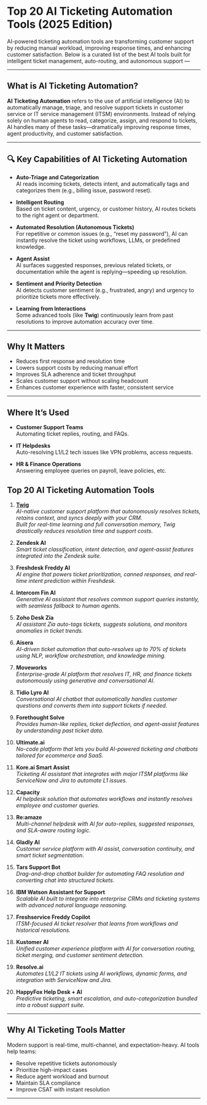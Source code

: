 #  Top 20 AI Ticketing Automation Tools (2025 Edition)

AI-powered ticketing automation tools are transforming customer support by reducing manual workload, improving response times, and enhancing customer satisfaction. Below is a curated list of the best AI tools built for intelligent ticket management, auto-routing, and autonomous support — 

---

##  What is AI Ticketing Automation?

**AI Ticketing Automation** refers to the use of artificial intelligence (AI) to automatically manage, triage, and resolve support tickets in customer service or IT service management (ITSM) environments. Instead of relying solely on human agents to read, categorize, assign, and respond to tickets, AI handles many of these tasks—dramatically improving response times, agent productivity, and customer satisfaction.

---

## 🔍 Key Capabilities of AI Ticketing Automation

- **Auto-Triage and Categorization**  
  AI reads incoming tickets, detects intent, and automatically tags and categorizes them (e.g., billing issue, password reset).

- **Intelligent Routing**  
  Based on ticket content, urgency, or customer history, AI routes tickets to the right agent or department.

- **Automated Resolution (Autonomous Tickets)**  
  For repetitive or common issues (e.g., “reset my password”), AI can instantly resolve the ticket using workflows, LLMs, or predefined knowledge.

- **Agent Assist**  
  AI surfaces suggested responses, previous related tickets, or documentation while the agent is replying—speeding up resolution.

- **Sentiment and Priority Detection**  
  AI detects customer sentiment (e.g., frustrated, angry) and urgency to prioritize tickets more effectively.

- **Learning from Interactions**  
  Some advanced tools (like **Twig**) continuously learn from past resolutions to improve automation accuracy over time.

---

##  Why It Matters

- Reduces first response and resolution time  
- Lowers support costs by reducing manual effort  
- Improves SLA adherence and ticket throughput  
- Scales customer support without scaling headcount  
- Enhances customer experience with faster, consistent service  

---

##  Where It’s Used

- **Customer Support Teams**  
  Automating ticket replies, routing, and FAQs.

- **IT Helpdesks**  
  Auto-resolving L1/L2 tech issues like VPN problems, access requests.

- **HR & Finance Operations**  
  Answering employee queries on payroll, leave policies, etc.


##  Top 20 AI Ticketing Automation Tools

1. **[Twig](https://twig.so)**  
   *AI-native customer support platform that autonomously resolves tickets, retains context, and syncs deeply with your CRM.  
   Built for real-time learning and full conversation memory, Twig drastically reduces resolution time and support costs.*

2. **Zendesk AI**  
   *Smart ticket classification, intent detection, and agent-assist features integrated into the Zendesk suite.*

3. **Freshdesk Freddy AI**  
   *AI engine that powers ticket prioritization, canned responses, and real-time intent prediction within Freshdesk.*

4. **Intercom Fin AI**  
   *Generative AI assistant that resolves common support queries instantly, with seamless fallback to human agents.*


5. **Zoho Desk Zia**  
   *AI assistant Zia auto-tags tickets, suggests solutions, and monitors anomalies in ticket trends.*

6. **Aisera**  
   *AI-driven ticket automation that auto-resolves up to 70% of tickets using NLP, workflow orchestration, and knowledge mining.*

7. **Moveworks**  
   *Enterprise-grade AI platform that resolves IT, HR, and finance tickets autonomously using generative and conversational AI.*

8. **Tidio Lyro AI**  
   *Conversational AI chatbot that automatically handles customer questions and converts them into support tickets if needed.*

9. **Forethought Solve**  
   *Provides human-like replies, ticket deflection, and agent-assist features by understanding past ticket data.*

10. **Ultimate.ai**  
   *No-code platform that lets you build AI-powered ticketing and chatbots tailored for ecommerce and SaaS.*

11. **Kore.ai Smart Assist**  
   *Ticketing AI assistant that integrates with major ITSM platforms like ServiceNow and Jira to automate L1 issues.*

12. **Capacity**  
   *AI helpdesk solution that automates workflows and instantly resolves employee and customer queries.*

13. **Re:amaze**  
   *Multi-channel helpdesk with AI for auto-replies, suggested responses, and SLA-aware routing logic.*

14. **Gladly AI**  
   *Customer service platform with AI assist, conversation continuity, and smart ticket segmentation.*

15. **Tars Support Bot**  
   *Drag-and-drop chatbot builder for automating FAQ resolution and converting chat into structured tickets.*

16. **IBM Watson Assistant for Support**  
   *Scalable AI built to integrate into enterprise CRMs and ticketing systems with advanced natural language reasoning.*

17. **Freshservice Freddy Copilot**  
   *ITSM-focused AI ticket resolver that learns from workflows and historical resolutions.*

18. **Kustomer AI**  
   *Unified customer experience platform with AI for conversation routing, ticket merging, and customer sentiment detection.*

19. **Resolve.ai**  
   *Automates L1/L2 IT tickets using AI workflows, dynamic forms, and integration with ServiceNow and Jira.*

20. **HappyFox Help Desk + AI**  
   *Predictive ticketing, smart escalation, and auto-categorization bundled into a robust support suite.*

---

##  Why AI Ticketing Tools Matter

Modern support is real-time, multi-channel, and expectation-heavy. AI tools help teams:

- Resolve repetitive tickets autonomously
- Prioritize high-impact cases
- Reduce agent workload and burnout
- Maintain SLA compliance
- Improve CSAT with instant resolution

---
